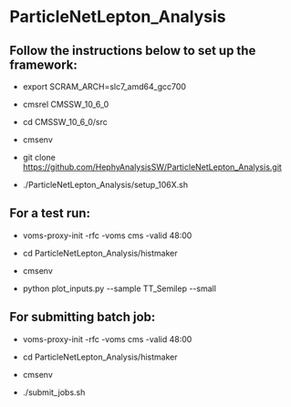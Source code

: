 # ParticleNetLepton_Analysis

## Follow the instructions below to set up the framework:

- export SCRAM_ARCH=slc7_amd64_gcc700

- cmsrel CMSSW_10_6_0

- cd CMSSW_10_6_0/src

- cmsenv

- git clone https://github.com/HephyAnalysisSW/ParticleNetLepton_Analysis.git

- ./ParticleNetLepton_Analysis/setup_106X.sh

## For a test run:

- voms-proxy-init -rfc -voms cms -valid 48:00

- cd ParticleNetLepton_Analysis/histmaker

- cmsenv

- python plot_inputs.py --sample TT_Semilep --small

## For submitting batch job:

- voms-proxy-init -rfc -voms cms -valid 48:00

- cd ParticleNetLepton_Analysis/histmaker

- cmsenv

- ./submit_jobs.sh

